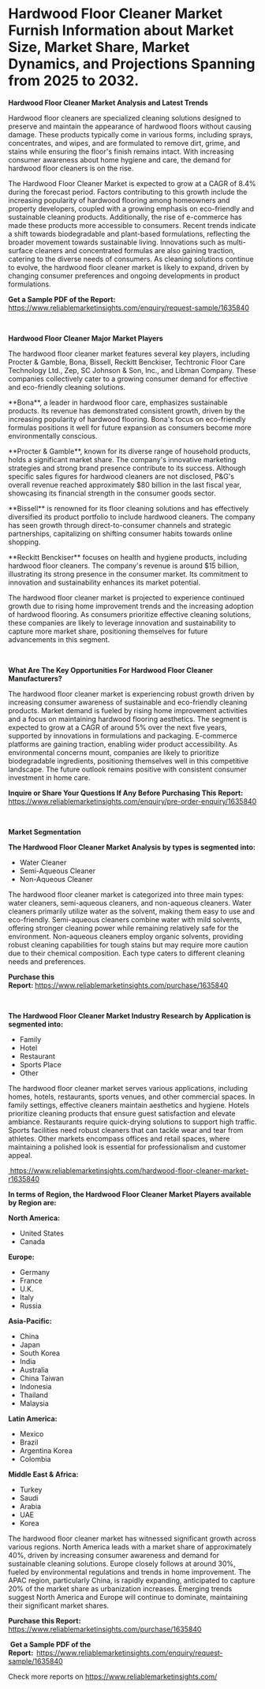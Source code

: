 <p><h1>Hardwood Floor Cleaner Market Furnish Information about Market Size, Market Share, Market Dynamics, and Projections Spanning from 2025 to 2032.</h1></p><p><strong>Hardwood Floor Cleaner Market Analysis and Latest Trends</strong></p>
<p><p>Hardwood floor cleaners are specialized cleaning solutions designed to preserve and maintain the appearance of hardwood floors without causing damage. These products typically come in various forms, including sprays, concentrates, and wipes, and are formulated to remove dirt, grime, and stains while ensuring the floor's finish remains intact. With increasing consumer awareness about home hygiene and care, the demand for hardwood floor cleaners is on the rise.</p><p>The Hardwood Floor Cleaner Market is expected to grow at a CAGR of 8.4% during the forecast period. Factors contributing to this growth include the increasing popularity of hardwood flooring among homeowners and property developers, coupled with a growing emphasis on eco-friendly and sustainable cleaning products. Additionally, the rise of e-commerce has made these products more accessible to consumers. Recent trends indicate a shift towards biodegradable and plant-based formulations, reflecting the broader movement towards sustainable living. Innovations such as multi-surface cleaners and concentrated formulas are also gaining traction, catering to the diverse needs of consumers. As cleaning solutions continue to evolve, the hardwood floor cleaner market is likely to expand, driven by changing consumer preferences and ongoing developments in product formulations.</p></p>
<p><strong>Get a Sample PDF of the Report:&nbsp;</strong> <a href="https://www.reliablemarketinsights.com/enquiry/request-sample/1635840?utm_campaign=2197&utm_medium=2&utm_source=Github&utm_content=ia&utm_term=31032025&utm_id=hardwood-floor-cleaner">https://www.reliablemarketinsights.com/enquiry/request-sample/1635840</a></p>
<p>&nbsp;</p>
<p><strong>Hardwood Floor Cleaner Major Market Players</strong></p>
<p><p>The hardwood floor cleaner market features several key players, including Procter & Gamble, Bona, Bissell, Reckitt Benckiser, Techtronic Floor Care Technology Ltd., Zep, SC Johnson & Son, Inc., and Libman Company. These companies collectively cater to a growing consumer demand for effective and eco-friendly cleaning solutions.</p><p>**Bona**, a leader in hardwood floor care, emphasizes sustainable products. Its revenue has demonstrated consistent growth, driven by the increasing popularity of hardwood flooring. Bona's focus on eco-friendly formulas positions it well for future expansion as consumers become more environmentally conscious.</p><p>**Procter & Gamble**, known for its diverse range of household products, holds a significant market share. The company's innovative marketing strategies and strong brand presence contribute to its success. Although specific sales figures for hardwood cleaners are not disclosed, P&G's overall revenue reached approximately $80 billion in the last fiscal year, showcasing its financial strength in the consumer goods sector.</p><p>**Bissell** is renowned for its floor cleaning solutions and has effectively diversified its product portfolio to include hardwood cleaners. The company has seen growth through direct-to-consumer channels and strategic partnerships, capitalizing on shifting consumer habits towards online shopping.</p><p>**Reckitt Benckiser** focuses on health and hygiene products, including hardwood floor cleaners. The company's revenue is around $15 billion, illustrating its strong presence in the consumer market. Its commitment to innovation and sustainability enhances its market potential.</p><p>The hardwood floor cleaner market is projected to experience continued growth due to rising home improvement trends and the increasing adoption of hardwood flooring. As consumers prioritize effective cleaning solutions, these companies are likely to leverage innovation and sustainability to capture more market share, positioning themselves for future advancements in this segment.</p></p>
<p>&nbsp;</p>
<p><strong>What Are The Key Opportunities For Hardwood Floor Cleaner Manufacturers?</strong></p>
<p><p>The hardwood floor cleaner market is experiencing robust growth driven by increasing consumer awareness of sustainable and eco-friendly cleaning products. Market demand is fueled by rising home improvement activities and a focus on maintaining hardwood flooring aesthetics. The segment is expected to grow at a CAGR of around 5% over the next five years, supported by innovations in formulations and packaging. E-commerce platforms are gaining traction, enabling wider product accessibility. As environmental concerns mount, companies are likely to prioritize biodegradable ingredients, positioning themselves well in this competitive landscape. The future outlook remains positive with consistent consumer investment in home care.</p></p>
<p><strong>Inquire or Share Your Questions If Any Before Purchasing This Report:</strong> <a href="https://www.reliablemarketinsights.com/enquiry/pre-order-enquiry/1635840?utm_campaign=2197&utm_medium=2&utm_source=Github&utm_content=ia&utm_term=31032025&utm_id=hardwood-floor-cleaner">https://www.reliablemarketinsights.com/enquiry/pre-order-enquiry/1635840</a></p>
<p>&nbsp;</p>
<p><strong>Market Segmentation</strong></p>
<p><strong>The Hardwood Floor Cleaner Market Analysis by types is segmented into:</strong></p>
<p><ul><li>Water Cleaner</li><li>Semi-Aqueous Cleaner</li><li>Non-Aqueous Cleaner</li></ul></p>
<p><p>The hardwood floor cleaner market is categorized into three main types: water cleaners, semi-aqueous cleaners, and non-aqueous cleaners. Water cleaners primarily utilize water as the solvent, making them easy to use and eco-friendly. Semi-aqueous cleaners combine water with mild solvents, offering stronger cleaning power while remaining relatively safe for the environment. Non-aqueous cleaners employ organic solvents, providing robust cleaning capabilities for tough stains but may require more caution due to their chemical composition. Each type caters to different cleaning needs and preferences.</p></p>
<p><strong>Purchase this Report:&nbsp;</strong><a href="https://www.reliablemarketinsights.com/purchase/1635840?utm_campaign=2197&utm_medium=2&utm_source=Github&utm_content=ia&utm_term=31032025&utm_id=hardwood-floor-cleaner">https://www.reliablemarketinsights.com/purchase/1635840</a></p>
<p>&nbsp;</p>
<p><strong>The Hardwood Floor Cleaner Market Industry Research by Application is segmented into:</strong></p>
<p><ul><li>Family</li><li>Hotel</li><li>Restaurant</li><li>Sports Place</li><li>Other</li></ul></p>
<p><p>The hardwood floor cleaner market serves various applications, including homes, hotels, restaurants, sports venues, and other commercial spaces. In family settings, effective cleaners maintain aesthetics and hygiene. Hotels prioritize cleaning products that ensure guest satisfaction and elevate ambiance. Restaurants require quick-drying solutions to support high traffic. Sports facilities need robust cleaners that can tackle wear and tear from athletes. Other markets encompass offices and retail spaces, where maintaining a polished look is essential for professionalism and customer appeal.</p></p>
<p><a href="https://www.reliablemarketinsights.com/hardwood-floor-cleaner-market-r1635840?utm_campaign=2197&utm_medium=2&utm_source=Github&utm_content=ia&utm_term=31032025&utm_id=hardwood-floor-cleaner">&nbsp;https://www.reliablemarketinsights.com/hardwood-floor-cleaner-market-r1635840</a></p>
<p><strong>In terms of Region, the Hardwood Floor Cleaner Market Players available by Region are:</strong></p>
<p>
    <p> <strong> North America: </strong>
        <ul>
            <li>United States</li>
            <li>Canada</li>
        </ul>
        </p> 
    <p> <strong> Europe: </strong>
        <ul>
            <li>Germany</li>
            <li>France</li>
            <li>U.K.</li>
            <li>Italy</li>
            <li>Russia</li>
        </ul>
        </p> 
    <p> <strong> Asia-Pacific: </strong>
        <ul>
            <li>China</li>
            <li>Japan</li>
            <li>South Korea</li>
            <li>India</li>
            <li>Australia</li>
            <li>China Taiwan</li>
            <li>Indonesia</li>
            <li>Thailand</li>
            <li>Malaysia</li>
        </ul>
        </p> 
    <p> <strong> Latin America: </strong>
        <ul>
            <li>Mexico</li>
            <li>Brazil</li>
            <li>Argentina Korea</li>
            <li>Colombia</li>
        </ul>
        </p> 
    <p> <strong> Middle East & Africa: </strong>
        <ul>
            <li>Turkey</li>
            <li>Saudi</li>
            <li>Arabia</li>
            <li>UAE</li>
            <li>Korea</li>
        </ul>
    </p>
    </p>
<p><p>The hardwood floor cleaner market has witnessed significant growth across various regions. North America leads with a market share of approximately 40%, driven by increasing consumer awareness and demand for sustainable cleaning solutions. Europe closely follows at around 30%, fueled by environmental regulations and trends in home improvement. The APAC region, particularly China, is rapidly expanding, anticipated to capture 20% of the market share as urbanization increases. Emerging trends suggest North America and Europe will continue to dominate, maintaining their significant market shares.</p></p>
<p><strong>Purchase this Report: </strong><a href="https://www.reliablemarketinsights.com/purchase/1635840?utm_campaign=2197&utm_medium=2&utm_source=Github&utm_content=ia&utm_term=31032025&utm_id=hardwood-floor-cleaner">https://www.reliablemarketinsights.com/purchase/1635840</a></p>
<p>&nbsp;<strong>Get a Sample PDF of the Report:&nbsp;&nbsp;</strong><a href="https://www.reliablemarketinsights.com/enquiry/request-sample/1635840?utm_campaign=2197&utm_medium=2&utm_source=Github&utm_content=ia&utm_term=31032025&utm_id=hardwood-floor-cleaner">https://www.reliablemarketinsights.com/enquiry/request-sample/1635840</a></p>
<p><strong></strong></p>
<p>Check more reports on <a href="https://www.reliablemarketinsights.com/?utm_campaign=2197&utm_medium=2&utm_source=Github&utm_content=ia&utm_term=31032025&utm_id=hardwood-floor-cleaner">https://www.reliablemarketinsights.com/</a></p>